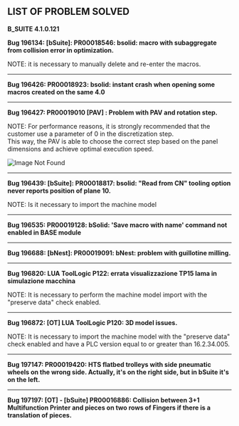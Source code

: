 **LIST OF PROBLEM SOLVED**
-----------------------------------------------------------------------------------------
**B_SUITE 4.1.0.121**

**Bug 196134: [bSuite]: PR00018546: bsolid: macro with subaggregate from collision error in optimization.**  

NOTE: it is necessary to manually delete and re-enter the macros.

***

**Bug 196426: PR00018923: bsolid: instant crash when opening some macros created on the same 4.0**  

<hr>

**Bug 196427: PR00019010 [PAV] : Problem with PAV and rotation step.**<br>

NOTE: For performance reasons, it is strongly recommended that the customer use a parameter of 0 in the discretization step.  
This way, the PAV is able to choose the correct step based on the panel dimensions and achieve optimal execution speed.  

![Image Not Found](Image/Aspose.Words.e2c3cee3-53df-4b7a-addd-d7c5f876f6df.005.png) 

***

**Bug 196439: [bSuite]: PR00018817: bsolid: "Read from CN" tooling option never reports position of plane 10.**  

NOTE: Is it necessary to import the machine model

***

**Bug 196535: PR00019128: bSolid: 'Save macro with name' command not enabled in BASE module**  

***

**Bug 196688: [bNest]: PR00019091: bNest: problem with guillotine milling.**  

***

**Bug 196820: LUA ToolLogic P122: errata visualizzazione TP15 lama in simulazione macchina**  

NOTE: It is necessary to perform the machine model import with the "preserve data" check enabled.

***

**Bug 196872: [OT] LUA ToolLogic P120: 3D model issues.**  

NOTE: It is necessary to import the machine model with the "preserve data" check enabled and have a PLC version equal to or greater than 16.2.34.005.

***

**Bug 197147: PR00019420: HTS flatbed trolleys with side pneumatic wheels on the wrong side. Actually, it's on the right side, but in bSuite it's on the left.**  

***

**Bug 197197: [OT] - [bSuite] PR00016886: Collision between 3+1 Multifunction Printer and pieces on two rows of Fingers if there is a translation of pieces.**  